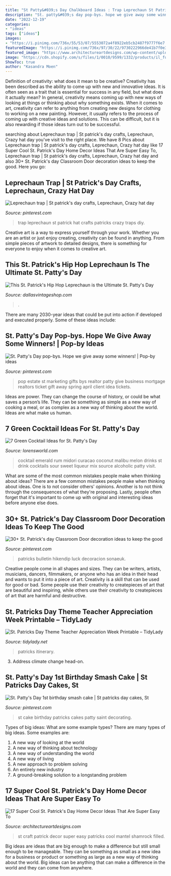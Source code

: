 ```yaml
---
title: "St Patty&#039;s Day Chalkboard Ideas : Trap Leprechaun St Patrick Hat Crafts Patricks Crazy Traps Diy"
description: "St. patty&#039;s day pop-bys. hope we give away some winners!"
date: "2022-12-19"
categories:
- "ideas"
tags: ["ideas"]
images:
- "https://i.pinimg.com/736x/55/53/07/5553072a4f8922eb5cb2487f9777f6e7.jpg"
featuredImage: "https://i.pinimg.com/736x/97/30/22/9730222966de41b7f0e3b5e8ce3e02b2--pop-by-ideas-for-realtors-buffini-pop-by-ideas.jpg?b=t"
featured_image: "https://www.architectureartdesigns.com/wp-content/uploads/2020/03/17-Super-Cool-St.-Patricks-Day-Home-Decor-Ideas-That-Are-Super-Easy-To-Craft-13.jpg"
image: "https://cdn.shopify.com/s/files/1/0010/9599/1332/products/il_fullxfull.1839912777_fyyv_1200x1200.jpg?v=1579280361"
ShowToc: true
author: "Kasandra Moen"
---
```



Definition of creativity: what does it mean to be creative?
Creativity has been described as the ability to come up with new and innovative ideas. It is often seen as a trait that is essential for success in any field, but what does it actually mean? In general, creativity means coming up with new ways of looking at things or thinking about why something exists. When it comes to art, creativity can refer to anything from creating new designs for clothing to working on a new painting. However, it usually refers to the process of coming up with creative ideas and solutions. This can be difficult, but it is also rewarding if those ideas turn out to be successful.

	

		
searching about Leprechaun trap | St patrick&#039;s day crafts, Leprechaun, Crazy hat day you've visit to the right place. We have 8 Pics about Leprechaun trap | St patrick&#039;s day crafts, Leprechaun, Crazy hat day like 17 Super Cool St. Patrick&#039;s Day Home Decor Ideas That Are Super Easy To, Leprechaun trap | St patrick&#039;s day crafts, Leprechaun, Crazy hat day and also 30+ St. Patrick&#039;s day Classroom Door decoration ideas to keep the good. Here you go:
		
    
## Leprechaun Trap | St Patrick&#039;s Day Crafts, Leprechaun, Crazy Hat Day

<img loading=lazy src="https://i.pinimg.com/736x/d0/23/a2/d023a2cdec3e35bc0ec908fa0bfd23fe--st-patricks-day-st-pattys.jpg" onerror="this.onerror=null;this.src='https://tse3.mm.bing.net/th?id=OIP.6IM0YwagybwQcAwwfDlaCgHaJ3&amp;pid=15.1';" alt="Leprechaun trap | St patrick&#039;s day crafts, Leprechaun, Crazy hat day">

_Source: pinterest.com_

>trap leprechaun st patrick hat crafts patricks crazy traps diy. 

	

Creative art is a way to express yourself through your work. Whether you are an artist or just enjoy creating, creativity can be found in anything. From simple pieces of artwork to detailed designs, there is something for everyone to enjoy when it comes to creative art.

    
## This St. Patrick&#039;s Hip Hop Leprechaun Is The Ultimate St. Patty&#039;s Day

<img loading=lazy src="https://dallasvintageshop.com/wp-content/uploads/2009/07/Photo-Jan-20-5-41-31-PM.jpg" onerror="this.onerror=null;this.src='https://tse1.mm.bing.net/th?id=OIP.hYk0FHgwhOClVE8z7410kAAAAA&amp;pid=15.1';" alt="This St. Patrick&#039;s Hip Hop Leprechaun is the Ultimate St. Patty&#039;s Day">

_Source: dallasvintageshop.com_

>. 

	

There are many 2030-year ideas that could be put into action if developed and executed properly. Some of these ideas include:

    
## St. Patty&#039;s Day Pop-bys. Hope We Give Away Some Winners! | Pop-by Ideas

<img loading=lazy src="https://i.pinimg.com/736x/97/30/22/9730222966de41b7f0e3b5e8ce3e02b2--pop-by-ideas-for-realtors-buffini-pop-by-ideas.jpg?b=t" onerror="this.onerror=null;this.src='https://tse2.mm.bing.net/th?id=OIP.KNi-FTUs9tRkJXo_QVShlQHaNI&amp;pid=15.1';" alt="St. Patty&#039;s Day pop-bys. Hope we give away some winners! | Pop-by ideas">

_Source: pinterest.com_

>pop estate st marketing gifts bys realtor patty give business mortgage realtors ticket gift away spring april client idea tickets. 

	

Ideas are power. They can change the course of history, or could be what saves a person’s life. They can be something as simple as a new way of cooking a meal, or as complex as a new way of thinking about the world. Ideas are what make us human.

    
## 7 Green Cocktail Ideas For St. Patty&#039;s Day

<img loading=lazy src="https://www.lorensworld.com/wp-content/uploads/2015/03/emerald-city-cocktail.jpg" onerror="this.onerror=null;this.src='https://tse1.mm.bing.net/th?id=OIP.mRfHuo7zMCZvRFQkTFg7vQAAAA&amp;pid=15.1';" alt="7 Green Cocktail Ideas for St. Patty&#039;s Day">

_Source: lorensworld.com_

>cocktail emerald rum midori curacao coconut malibu melon drinks st drink cocktails sour sweet liqueur mix source alcoholic patty visit. 

	

What are some of the most common mistakes people make when thinking about ideas?
There are a few common mistakes people make when thinking about ideas. One is to not consider others' opinions. Another is to not think through the consequences of what they're proposing. Lastly, people often forget that it's important to come up with original and interesting ideas before anyone else does.

    
## 30+ St. Patrick&#039;s Day Classroom Door Decoration Ideas To Keep The Good

<img loading=lazy src="https://i.pinimg.com/736x/55/53/07/5553072a4f8922eb5cb2487f9777f6e7.jpg" onerror="this.onerror=null;this.src='https://tse1.mm.bing.net/th?id=OIP.gU8AftlfgzHyvoWkD9LAUwHaJ3&amp;pid=15.1';" alt="30+ St. Patrick&#039;s day Classroom Door decoration ideas to keep the good">

_Source: pinterest.com_

>patricks bulletin hikendip luck decoracion sonaeuk. 

	

Creative people come in all shapes and sizes. They can be writers, artists, musicians, dancers, filmmakers, or anyone who has an idea in their head and wants to put it into a piece of art. Creativity is a skill that can be used for good or bad. Some people use their creativity to createpieces of art that are beautiful and inspiring, while others use their creativity to createpieces of art that are harmful and destructive.

    
## St. Patricks Day Theme Teacher Appreciation Week Printable – TidyLady

<img loading=lazy src="https://cdn.shopify.com/s/files/1/0010/9599/1332/products/il_fullxfull.1839912777_fyyv_1200x1200.jpg?v=1579280361" onerror="this.onerror=null;this.src='https://tse3.mm.bing.net/th?id=OIP.0Hi05Ipg5D3zJ-3VT6ahwQHaHa&amp;pid=15.1';" alt="St. Patricks Day Theme Teacher Appreciation Week Printable – TidyLady">

_Source: tidylady.net_

>patricks itinerary. 

	

3. Address climate change head-on. 

    
## St. Patty&#039;s Day 1st Birthday Smash Cake | St Patricks Day Cakes, St

<img loading=lazy src="https://i.pinimg.com/originals/89/e0/1c/89e01cec79f58acd85763888409fe72d.jpg" onerror="this.onerror=null;this.src='https://tse1.mm.bing.net/th?id=OIP.FjYjBGUuf5C2ZX2359EJJgHaJ4&amp;pid=15.1';" alt="St. Patty&#039;s Day 1st birthday smash cake | St patricks day cakes, St">

_Source: pinterest.com_

>st cake birthday patricks cakes patty saint decorating. 

	

Types of big ideas: What are some example types?
There are many types of big ideas. Some examples are:
1. A new way of looking at the world 
2. A new way of thinking about technology 
3. A new way of understanding the world 
4. A new way of living 
5. A new approach to problem solving 
6. An entirely new industry 
7. A ground-breaking solution to a longstanding problem 

    
## 17 Super Cool St. Patrick&#039;s Day Home Decor Ideas That Are Super Easy To

<img loading=lazy src="https://www.architectureartdesigns.com/wp-content/uploads/2020/03/17-Super-Cool-St.-Patricks-Day-Home-Decor-Ideas-That-Are-Super-Easy-To-Craft-13.jpg" onerror="this.onerror=null;this.src='https://tse2.mm.bing.net/th?id=OIP.8wNc6UK2jOuj9Vfp9JvOBAHaKm&amp;pid=15.1';" alt="17 Super Cool St. Patrick&#039;s Day Home Decor Ideas That Are Super Easy To">

_Source: architectureartdesigns.com_

>st craft patrick decor super easy patricks cool mantel shamrock filled. 

	

Big ideas are ideas that are big enough to make a difference but still small enough to be manageable. They can be something as small as a new idea for a business or product or something as large as a new way of thinking about the world. Big ideas can be anything that can make a difference in the world and they can come from anywhere.


